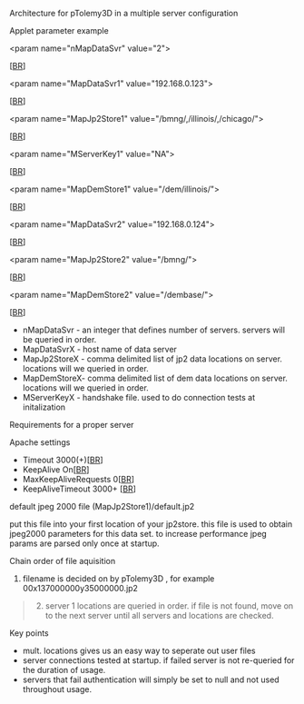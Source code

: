 Architecture for pTolemy3D in a multiple server configuration



Applet parameter example



&lt;param name="nMapDataSvr" value="2"&gt;

[[BR](BR.md)]



&lt;param name="MapDataSvr1" value="192.168.0.123"&gt;

[[BR](BR.md)]


&lt;param name="MapJp2Store1" value="/bmng/,/illinois/,/chicago/"&gt;

[[BR](BR.md)]


&lt;param name="MServerKey1" value="NA"&gt;

[[BR](BR.md)]


&lt;param name="MapDemStore1" value="/dem/illinois/"&gt;

[[BR](BR.md)]



&lt;param name="MapDataSvr2" value="192.168.0.124"&gt;

[[BR](BR.md)]


&lt;param name="MapJp2Store2" value="/bmng/"&gt;

[[BR](BR.md)]


&lt;param name="MapDemStore2" value="/dembase/"&gt;

[[BR](BR.md)]

  * nMapDataSvr - an integer that defines number of servers. servers will be queried in order.
  * MapDataSvrX - host name of data server
  * MapJp2StoreX - comma delimited list of jp2 data locations on server. locations will we queried in order.
  * MapDemStoreX- comma delimited list of dem data locations on server. locations will we queried in order.
  * MServerKeyX - handshake file. used to do connection tests at initalization



Requirements for a proper server

Apache settings

  * Timeout 3000(+)[[BR](BR.md)]
  * KeepAlive On[[BR](BR.md)]
  * MaxKeepAliveRequests 0[[BR](BR.md)]
  * KeepAliveTimeout 3000+ [[BR](BR.md)]


default jpeg 2000 file
(MapJp2Store1)/default.jp2


put this file into your first location of your jp2store.
this file is used to obtain jpeg2000 parameters for this data set. to increase performance
jpeg params are parsed only once at startup.


Chain order of file aquisition
  1. filename is decided on by pTolemy3D , for example 00x137000000y35000000.jp2
> 2. server 1 locations are queried in order. if file is not found, move on to the next server until all servers and locations are checked.

Key points
  * mult. locations gives us an easy way to seperate out user files
  * server connections tested at startup. if failed server is not re-queried for the duration of usage.
  * servers that fail authentication will simply be set to null and not used throughout usage.

